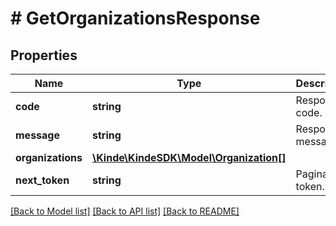 # # GetOrganizationsResponse

## Properties

Name | Type | Description | Notes
------------ | ------------- | ------------- | -------------
**code** | **string** | Response code. | [optional]
**message** | **string** | Response message. | [optional]
**organizations** | [**\Kinde\KindeSDK\Model\Organization[]**](Organization.md) |  | [optional]
**next_token** | **string** | Pagination token. | [optional]

[[Back to Model list]](../../README.md#models) [[Back to API list]](../../README.md#endpoints) [[Back to README]](../../README.md)
